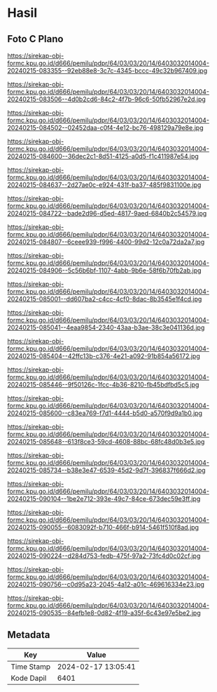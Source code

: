 # Hasil

## Foto C Plano

https://sirekap-obj-formc.kpu.go.id/d666/pemilu/pdpr/64/03/03/20/14/6403032014004-20240215-083355--92eb88e8-3c7c-4345-bccc-49c32b967409.jpg

https://sirekap-obj-formc.kpu.go.id/d666/pemilu/pdpr/64/03/03/20/14/6403032014004-20240215-083506--4d0b2cd6-84c2-4f7b-96c6-50fb52967e2d.jpg

https://sirekap-obj-formc.kpu.go.id/d666/pemilu/pdpr/64/03/03/20/14/6403032014004-20240215-084502--02452daa-c0f4-4e12-bc76-498129a79e8e.jpg

https://sirekap-obj-formc.kpu.go.id/d666/pemilu/pdpr/64/03/03/20/14/6403032014004-20240215-084600--36dec2c1-8d51-4125-a0d5-f1c411987e54.jpg

https://sirekap-obj-formc.kpu.go.id/d666/pemilu/pdpr/64/03/03/20/14/6403032014004-20240215-084637--2d27ae0c-e924-431f-ba37-485f9831100e.jpg

https://sirekap-obj-formc.kpu.go.id/d666/pemilu/pdpr/64/03/03/20/14/6403032014004-20240215-084722--bade2d96-d5ed-4817-9aed-6840b2c54579.jpg

https://sirekap-obj-formc.kpu.go.id/d666/pemilu/pdpr/64/03/03/20/14/6403032014004-20240215-084807--6ceee939-f996-4400-99d2-12c0a72da2a7.jpg

https://sirekap-obj-formc.kpu.go.id/d666/pemilu/pdpr/64/03/03/20/14/6403032014004-20240215-084906--5c56b6bf-1107-4abb-9b6e-58f6b70fb2ab.jpg

https://sirekap-obj-formc.kpu.go.id/d666/pemilu/pdpr/64/03/03/20/14/6403032014004-20240215-085001--dd607ba2-c4cc-4cf0-8dac-8b3545e1f4cd.jpg

https://sirekap-obj-formc.kpu.go.id/d666/pemilu/pdpr/64/03/03/20/14/6403032014004-20240215-085041--4eaa9854-2340-43aa-b3ae-38c3e041136d.jpg

https://sirekap-obj-formc.kpu.go.id/d666/pemilu/pdpr/64/03/03/20/14/6403032014004-20240215-085404--42ffc13b-c376-4e21-a092-91b854a56172.jpg

https://sirekap-obj-formc.kpu.go.id/d666/pemilu/pdpr/64/03/03/20/14/6403032014004-20240215-085446--9f50126c-1fcc-4b36-8210-fb45bdfbd5c5.jpg

https://sirekap-obj-formc.kpu.go.id/d666/pemilu/pdpr/64/03/03/20/14/6403032014004-20240215-085600--c83ea769-f7d1-4444-b5d0-a570f9d9a1b0.jpg

https://sirekap-obj-formc.kpu.go.id/d666/pemilu/pdpr/64/03/03/20/14/6403032014004-20240215-085648--613f8ce3-59cd-4608-88bc-68fc48d0b3e5.jpg

https://sirekap-obj-formc.kpu.go.id/d666/pemilu/pdpr/64/03/03/20/14/6403032014004-20240215-085734--b38e3e47-6539-45d2-9d7f-396837f666d2.jpg

https://sirekap-obj-formc.kpu.go.id/d666/pemilu/pdpr/64/03/03/20/14/6403032014004-20240215-090104--1be2e712-393e-49c7-84ce-673dec59e3ff.jpg

https://sirekap-obj-formc.kpu.go.id/d666/pemilu/pdpr/64/03/03/20/14/6403032014004-20240215-090055--6083092f-b710-466f-b914-5461f510f8ad.jpg

https://sirekap-obj-formc.kpu.go.id/d666/pemilu/pdpr/64/03/03/20/14/6403032014004-20240215-090224--d284d753-fedb-475f-97a2-73fc4d0c02cf.jpg

https://sirekap-obj-formc.kpu.go.id/d666/pemilu/pdpr/64/03/03/20/14/6403032014004-20240215-090756--c0d95a23-2045-4a12-a01c-469616334e23.jpg

https://sirekap-obj-formc.kpu.go.id/d666/pemilu/pdpr/64/03/03/20/14/6403032014004-20240215-090535--84efb1e8-0d82-4f19-a35f-6c43e97e5be2.jpg


## Metadata

| Key        | Value               |
| ---------- | ------------------- |
| Time Stamp | 2024-02-17 13:05:41 |
| Kode Dapil | 6401                |



